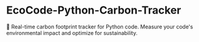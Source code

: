 # EcoCode-Python-Carbon-Tracker
🌱 Real-time carbon footprint tracker for Python code. Measure your code's environmental impact and optimize for sustainability.
